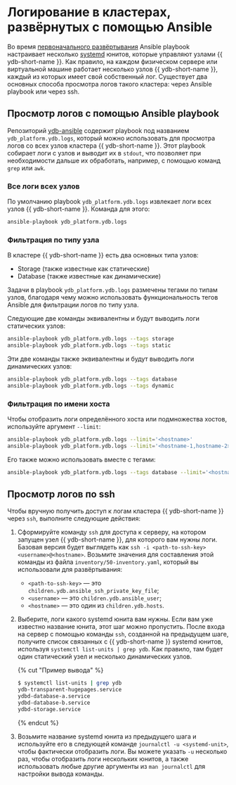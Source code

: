 # Логирование в кластерах, развёрнутых с помощью Ansible

Во время [первоначального развёртывания](../initial-deployment.md) Ansible playbook настраивает несколько [systemd](https://systemd.io/) юнитов, которые управляют узлами {{ ydb-short-name }}. Как правило, на каждом физическом сервере или виртуальной машине работает несколько узлов {{ ydb-short-name }}, каждый из которых имеет свой собственный лог. Существует два основных способа просмотра логов такого кластера: через Ansible playbook или через ssh.

## Просмотр логов с помощью Ansible playbook

Репозиторий [ydb-ansible](https://github.com/ydb-platform/ydb-ansible) содержит playbook под названием `ydb_platform.ydb.logs`, который можно использовать для просмотра логов со всех узлов кластера {{ ydb-short-name }}. Этот playbook собирает логи с узлов и выводит их в `stdout`, что позволяет при необходимости дальше их обработать, например, с помощью команд `grep` или `awk`.

### Все логи всех узлов

По умолчанию playbook `ydb_platform.ydb.logs` извлекает логи всех узлов {{ ydb-short-name }}. Команда для этого:

```bash
ansible-playbook ydb_platform.ydb.logs
```

### Фильтрация по типу узла

В кластере {{ ydb-short-name }} есть два основных типа узлов:

* Storage (также известные как статические)
* Database (также известные как динамические)

Задачи в playbook `ydb_platform.ydb.logs` размечены тегами по типам узлов, благодаря чему можно использовать функциональность тегов Ansible для фильтрации логов по типу узла.

Следующие две команды эквивалентны и будут выводить логи статических узлов:

```bash
ansible-playbook ydb_platform.ydb.logs --tags storage
ansible-playbook ydb_platform.ydb.logs --tags static
```

Эти две команды также эквивалентны и будут выводить логи динамических узлов:

```bash
ansible-playbook ydb_platform.ydb.logs --tags database
ansible-playbook ydb_platform.ydb.logs --tags dynamic
```

### Фильтрация по имени хоста

Чтобы отобразить логи определённого хоста или подмножества хостов, используйте аргумент `--limit`:

```bash
ansible-playbook ydb_platform.ydb.logs --limit='<hostname>'
ansible-playbook ydb_platform.ydb.logs --limit='<hostname-1,hostname-2>'
```

Его также можно использовать вместе с тегами:

```bash
ansible-playbook ydb_platform.ydb.logs --tags database --limit='<hostname>'
```

## Просмотр логов по ssh

Чтобы вручную получить доступ к логам кластера {{ ydb-short-name }} через `ssh`, выполните следующие действия:

1. Сформируйте команду `ssh` для доступа к серверу, на котором запущен узел {{ ydb-short-name }}, для которого вам нужны логи. Базовая версия будет выглядеть как `ssh -i <path-to-ssh-key> <username>@<hostname>`. Возьмите значения для составления этой команды из файла `inventory/50-inventory.yaml`, который вы использовали для развёртывания:

    * `<path-to-ssh-key>` — это `children.ydb.ansible_ssh_private_key_file`;
    * `<username>` — это `children.ydb.ansible_user`;
    * `<hostname>` — это один из `children.ydb.hosts`.

2. Выберите, логи какого systemd юнита вам нужны. Если вам уже известно название юнита, этот шаг можно пропустить. После входа на сервер с помощью команды `ssh`, созданной на предыдущем шаге, получите список связанных с {{ ydb-short-name }} systemd юнитов, используя `systemctl list-units | grep ydb`. Как правило, там будет один статический узел и несколько динамических узлов.

    {% cut "Пример вывода" %}
    ```bash
    $ systemctl list-units | grep ydb
    ydb-transparent-hugepages.service                                              loaded active     exited    Configure Transparent Huge Pages (THP)
    ydbd-database-a.service                                                        loaded active     running   YDB dynamic node / database / a
    ydbd-database-b.service                                                        loaded active     running   YDB dynamic node / database / b
    ydbd-storage.service                                                           loaded active     running   YDB storage node
    ```
    {% endcut %}

3. Возьмите название systemd юнита из предыдущего шага и используйте его в следующей команде `journalctl -u <systemd-unit>`, чтобы фактически отобразить логи. Вы можете указать `-u` несколько раз, чтобы отобразить логи нескольких юнитов, а также использовать любые другие аргументы из `man journalctl` для настройки вывода команды.